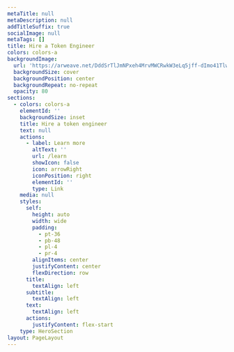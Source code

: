 ```yaml
---
metaTitle: null
metaDescription: null
addTitleSuffix: true
socialImage: null
metaTags: []
title: Hire a Token Engineer
colors: colors-a
backgroundImage:
  url: 'https://arweave.net/DddSrTlJmNPxeh4MrvMWCRwkW3eLq5jff-dImo41Tlw'
  backgroundSize: cover
  backgroundPosition: center
  backgroundRepeat: no-repeat
  opacity: 80
sections:
  - colors: colors-a
    elementId: ''
    backgroundSize: inset
    title: Hire a token engineer
    text: null
    actions:
      - label: Learn more
        altText: ''
        url: /learn
        showIcon: false
        icon: arrowRight
        iconPosition: right
        elementId: ''
        type: Link
    media: null
    styles:
      self:
        height: auto
        width: wide
        padding:
          - pt-36
          - pb-48
          - pl-4
          - pr-4
        alignItems: center
        justifyContent: center
        flexDirection: row
      title:
        textAlign: left
      subtitle:
        textAlign: left
      text:
        textAlign: left
      actions:
        justifyContent: flex-start
    type: HeroSection
layout: PageLayout
---
```

